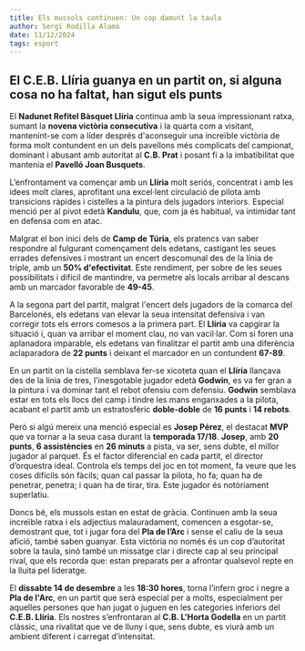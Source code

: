 ```yaml
---
title: Els mussols continuen: Un cop damunt la taula
author: Sergi Rodilla Alamà
date: 11/12/2024
tags: esport
---
```


## El C.E.B. Llíria guanya en un partit on, si alguna cosa no ha faltat, han sigut els punts

El **Nadunet Refitel Bàsquet Llíria** continua amb la seua impressionant ratxa, sumant la **novena victòria consecutiva** i la quarta com a visitant, mantenint-se com a líder després d'aconseguir una increïble victòria de forma molt contundent en un dels pavellons més complicats del campionat, dominant i abusant amb autoritat al **C.B. Prat** i posant fi a la imbatibilitat que mantenia el **Pavelló Joan Busquets**.

L’enfrontament va començar amb un **Llíria** molt seriós, concentrat i amb les idees molt clares, aprofitant una excel·lent circulació de pilota amb transicions ràpides i cistelles a la pintura dels jugadors interiors. Especial menció per al pivot edetà **Kandulu**, que, com ja és habitual, va intimidar tant en defensa com en atac.

Malgrat el bon inici dels de **Camp de Túria**, els pratencs van saber respondre al fulgurant començament dels edetans, castigant les seues errades defensives i mostrant un encert descomunal des de la línia de triple, amb un **50% d'efectivitat**. Este rendiment, per sobre de les seues possibilitats i difícil de mantindre, va permetre als locals arribar al descans amb un marcador favorable de **49-45**.

A la segona part del partit, malgrat l'encert dels jugadors de la comarca del Barcelonés, els edetans van elevar la seua intensitat defensiva i van corregir tots els errors comesos a la primera part. El **Llíria** va capgirar la situació i, quan va arribar el moment clau, no van vacil·lar. Com si foren una aplanadora imparable, els edetans van finalitzar el partit amb una diferència aclaparadora de **22 punts** i deixant el marcador en un contundent **67-89**.

En un partit on la cistella semblava fer-se xicoteta quan el **Llíria** llançava des de la línia de tres, l'inesgotable jugador edetà **Godwin**, es va fer gran a la pintura i va dominar tant el rebot ofensiu com defensiu. **Godwin** semblava estar en tots els llocs del camp i tindre les mans enganxades a la pilota, acabant el partit amb un estratosfèric **doble-doble** de **16 punts** i **14 rebots**.

Però si algú mereix una menció especial es **Josep Pérez**, el destacat **MVP** que va tornar a la seua casa durant la **temporada 17/18**. **Josep**, amb **20 punts**, **6 assistències** en **26 minuts** a pista, va ser, sens dubte, el millor jugador al parquet. És el factor diferencial en cada partit, el director d’orquestra ideal. Controla els temps del joc en tot moment, fa veure que les coses difícils són fàcils; quan cal passar la pilota, ho fa; quan ha de penetrar, penetra; i quan ha de tirar, tira. Este jugador és notòriament superlatiu.

Doncs bé, els mussols estan en estat de gràcia. Continuen amb la seua increïble ratxa i els adjectius malauradament, comencen a esgotar-se, demostrant que, tot i jugar fora del **Pla de l’Arc** i sense el caliu de la seua afició, també saben guanyar. Esta victòria no només és un cop d’autoritat sobre la taula, sinó també un missatge clar i directe cap al seu principal rival, que els recorda que: estan preparats per a afrontar qualsevol repte en la lluita pel lideratge.

El **dissabte 14 de desembre** a les **18:30 hores**, torna l’infern groc i negre a **Pla de l'Arc**, en un partit que serà especial per a molts, especialment per aquelles persones que han jugat o juguen en les categories inferiors del **C.E.B. Llíria**. Els nostres s’enfrontaran al **C.B. L'Horta Godella** en un partit clàssic, una rivalitat que ve de lluny i que, sens dubte, es viurà amb un ambient diferent i carregat d’intensitat.